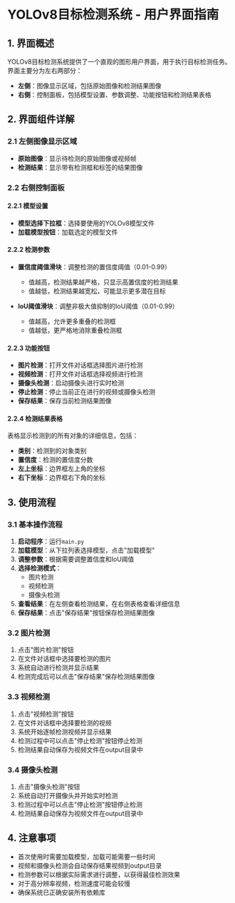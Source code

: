 # YOLOv8目标检测系统 - 用户界面指南

## 1. 界面概述

YOLOv8目标检测系统提供了一个直观的图形用户界面，用于执行目标检测任务。界面主要分为左右两部分：

- **左侧**：图像显示区域，包括原始图像和检测结果图像
- **右侧**：控制面板，包括模型设置、参数调整、功能按钮和检测结果表格

## 2. 界面组件详解

### 2.1 左侧图像显示区域

- **原始图像**：显示待检测的原始图像或视频帧
- **检测结果**：显示带有检测框和标签的结果图像

### 2.2 右侧控制面板

#### 2.2.1 模型设置

- **模型选择下拉框**：选择要使用的YOLOv8模型文件
- **加载模型按钮**：加载选定的模型文件

#### 2.2.2 检测参数

- **置信度阈值滑块**：调整检测的置信度阈值（0.01-0.99）
  - 值越高，检测结果越严格，只显示高置信度的检测结果
  - 值越低，检测结果越宽松，可能显示更多潜在目标
  
- **IoU阈值滑块**：调整非极大值抑制的IoU阈值（0.01-0.99）
  - 值越高，允许更多重叠的检测框
  - 值越低，更严格地消除重叠检测框

#### 2.2.3 功能按钮

- **图片检测**：打开文件对话框选择图片进行检测
- **视频检测**：打开文件对话框选择视频进行检测
- **摄像头检测**：启动摄像头进行实时检测
- **停止检测**：停止当前正在进行的视频或摄像头检测
- **保存结果**：保存当前检测结果图像

#### 2.2.4 检测结果表格

表格显示检测到的所有对象的详细信息，包括：
- **类别**：检测到的对象类别
- **置信度**：检测的置信度分数
- **左上坐标**：边界框左上角的坐标
- **右下坐标**：边界框右下角的坐标

## 3. 使用流程

### 3.1 基本操作流程

1. **启动程序**：运行`main.py`
2. **加载模型**：从下拉列表选择模型，点击"加载模型"
3. **调整参数**：根据需要调整置信度和IoU阈值
4. **选择检测模式**：
   - 图片检测
   - 视频检测
   - 摄像头检测
5. **查看结果**：在左侧查看检测结果，在右侧表格查看详细信息
6. **保存结果**：点击"保存结果"按钮保存检测结果图像

### 3.2 图片检测

1. 点击"图片检测"按钮
2. 在文件对话框中选择要检测的图片
3. 系统自动进行检测并显示结果
4. 检测完成后可以点击"保存结果"保存检测结果图像

### 3.3 视频检测

1. 点击"视频检测"按钮
2. 在文件对话框中选择要检测的视频
3. 系统开始逐帧检测视频并显示结果
4. 检测过程中可以点击"停止检测"按钮停止检测
5. 检测结果自动保存为视频文件在output目录中

### 3.4 摄像头检测

1. 点击"摄像头检测"按钮
2. 系统自动打开摄像头并开始实时检测
3. 检测过程中可以点击"停止检测"按钮停止检测
4. 检测结果自动保存为视频文件在output目录中

## 4. 注意事项

- 首次使用时需要加载模型，加载可能需要一些时间
- 视频和摄像头检测会自动保存结果视频到output目录
- 检测参数可以根据实际需求进行调整，以获得最佳检测效果
- 对于高分辨率视频，检测速度可能会较慢
- 确保系统已正确安装所有依赖库

